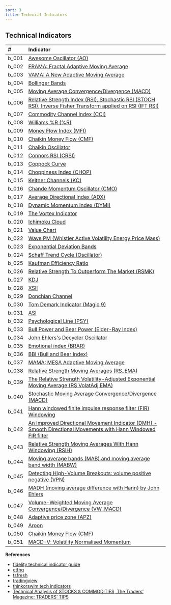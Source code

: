 ```yaml
---
sort: 3
title: Technical Indicators
---
```


## Technical Indicators

| #     | Indicator                                                                                                                                                                  |
|:------|:---------------------------------------------------------------------------------------------------------------------------------------------------------------------|
| b_001 | [Awesome Oscillator (AO)](b_001_1_ao_intro/b_001_1_ao_intro.md)                                                                                                             |
| b_002 | [FRAMA: Fractal Adaptive Moving Average](b_002_1_frama_intro/b_002_1_frama_intro.md)                                                                                                    |
| b_003 | [VAMA: A New Adaptive Moving Average](b_003_1_vama_intro/b_003_1_vama_intro.md)                                                                                                       |
| b_004 | [Bollinger Bands](b_004_1_bbands_intro/b_004_1_bbands_intro.md)                                                                                                 |
| b_005 | [Moving Average Convergence/Divergence (MACD)](b_005_1_macd_intro/b_005_1_macd_intro.md)                                                                                                       |
| b_006 | [Relative Strength Index (RSI), Stochastic RSI (STOCH RSI), Inverse Fisher Transform applied on RSI (IFT RSI)](b_006_1_rsi_intro/b_006_1_rsi_intro.md)                                                                                                          |
| b_007 | [Commodity Channel Index (CCI)](b_007_1_cci_intro/b_007_1_cci_intro.md)                                                                                                          |
| b_008 | [Williams %R (%R)](b_008_1_william-r_intro/b_008_1_william-r_intro.md)                                                                                        |
| b_009 | [Money Flow Index (MFI)](b_009_1_mfi_intro/b_009_1_mfi_intro.md)                                                                                                          |
| b_010 | [Chaikin Money Flow (CMF)](b_010_1_chaikin-mf_intro/b_010_1_chaikin-mf_intro.md)                                                                                     |
| b_011 | [Chaikin Oscillator](b_011_1_chaikin-oscillator_intro/b_011_1_chaikin-oscillator_intro.md)                                                             |
| b_012 | [Connors RSI (CRSI)](b_012_1_crsi_intro/b_012_1_crsi_intro.md)                                                                                                       |
| b_013 | [Coppock Curve](b_013_1_copp_intro/b_013_1_copp_intro.md)                                                                                                       |
| b_014 | [Choppiness Index (CHOP)](b_014_1_chop_intro/b_014_1_chop_intro.md)                                                                                                       |
| b_015 | [Keltner Channels (KC)](b_015_1_keltner-channels_intro/b_015_1_keltner-channels_intro.md)                                                                   |
| b_016 | [Chande Momentum Oscillator (CMO)](b_016_1_cmo_intro/b_016_1_cmo_intro.md)                                                                                                          |
| b_017 | [Average Directional Index (ADX)](b_017_1_dmi_adx_intro/b_017_1_dmi_adx_intro.md)                                                                                              |
| b_018 | [Dynamic Momentum Index (DYMI)](b_018_1_dymi_intro/b_018_1_dymi_intro.md)                                                                                                       |
| b_019 | [The Vortex Indicator](b_019_1_vortex_intro_tasc201001/b_019_1_vortex_intro_tasc201001.md)                                                                |
| b_020 | [Ichimoku Cloud](b_020_1_ichimoku-cloud_intro/b_020_1_ichimoku-cloud_intro.md)                                                                         |
| b_021 | [Value Chart](b_021_1_value-chart_intro/b_021_1_value-chart_intro.md)                                                                                  |
| b_022 | [Wave PM (Whistler Active Volatility Energy Price Mass)](b_022_1_wave-pm_intro/b_022_1_wave-pm_intro.md)                                                                                              |
| b_023 | [Exponential Deviation Bands](b_023_1_exponential-deviation-bands_intro_tasc201907/b_023_1_exponential-deviation-bands_intro_tasc201907.md) |
| b_024 | [Schaff Trend Cycle (Oscillator)](b_024_1_schaff-trend-cycle_intro/b_024_1_schaff-trend-cycle_intro.md)                                                             |
| b_025 | [Kaufman Efficiency Ratio](b_025_1_er_intro/b_025_1_er_intro.md)                                                                                                             |
| b_026 | [Relative Strength To Outperform The Market (RSMK)](b_026_1_rsmk_intro_tasc202003/b_026_1_rsmk_intro_tasc202003.md)                                                                      |
| b_027 | [KDJ](b_027_1_kdj_intro2/b_027_1_kdj_intro2.md)                                                                                                       |
| b_028 | [XSII](b_028_1_xs2_intro/b_028_1_xs2_intro.md)                                                                                                          |
| b_029 | [Donchian Channel](b_029_1_do_taq_intro/b_029_1_do_taq_intro.md)                                                                                                 |
| b_030 | [Tom Demark Indicator (Magic 9)](b_030_1_demark_intro_tasc201109/b_030_1_demark_intro_tasc201109.md)                                                                |
| b_031 | [ASI](b_031_1_asi_intro/b_031_1_asi_intro.md)                                                                                                          |
| b_032 | [Psychological Line (PSY)](b_032_1_psy_intro/b_032_1_psy_intro.md)                                                                                                          |
| b_033 | [Bull Power and Bear Power (Elder-Ray Index)](b_033_1_ebbp_intro/b_033_1_ebbp_intro.md)                                                                                                       |
| b_034 | [John Ehlers's Decycler Oscillator](b_034_1_decycler-oscillator_intro_tasc201509/b_034_1_decycler-oscillator_intro_tasc201509.md)                         |
| b_035 | [Emotional index (BRAR) ](b_035_1_brar_intro/b_035_1_brar_intro.md)                                                                                                       |
| b_036 | [BBI (Bull and Bear Index)](b_036_1_bbi_intro/b_036_1_bbi_intro.md)                                                                                                          |
| b_037 | [MAMA: MESA Adaptive Moving Average](b_037_1_mama_intro/b_037_1_mama_intro.md)                                                                                                       |
| b_038 | [Relative Strength Moving Averages (RS_EMA)](b_038_1_rs-ema_intro_tasc202205_v2/b_038_1_rs-ema_intro_tasc202205_v2.md)                                                       |
| b_039 | [The Relative Strength Volatility-Adjusted Exponential Moving Average (RS VolatAdj EMA)](b_039_1_rs-volat-adj-ema_intro_tasc202203/b_039_1_rs-volat-adj-ema_intro_tasc202203.md)                                  |
| b_040 | [Stochastic Moving Average Convergence/Divergence (MACD)](b_040_1_stochastic-macd_intro_tasc201911/b_040_1_stochastic-macd_intro_tasc201911.md)                                     |
| b_041 | [Hann windowed finite impulse response filter (FIR) Windowing](b_041_1_fir-windowing_intro_tasc202109/b_041_1_fir-windowing_intro_tasc202109.md)                                           |
| b_042 | [An Improved Directional Movement Indicator (DMH) - Smooth Directional Movements with Hann Windowed FIR filter](b_042_1_dmh_intro_tasc202112/b_042_1_dmh_intro_tasc202112.md)                                                                         |
| b_043 | [Relative Strength Moving Averages With Hann Windowing (RSIH)](b_043_1_rsih_intro_tasc202201/b_043_1_rsih_intro_tasc202201.md)                                                                      |
| b_044 | [Moving average bands (MAB) and moving average band width (MABW)](b_044_1_mab_intro_tasc202108/b_044_1_mab_intro_tasc202108.md)                                                                         |
| b_045 | [Detecting High-Volume Breakouts: volume positive negative (VPN)](b_045_1_vpn_intro_tasc202104/b_045_1_vpn_intro_tasc202104.md)                                                                         |
| b_046 | [MADH (moving average difference with Hann) by John Ehlers](b_046_1_madh_intro_tasc202111/b_046_1_madh_intro_tasc202111.md)                                                                      |
| b_047 | [Volume-Weighted Moving Average Convergence/Divergence (VW_MACD)](b_047_1_vw_macd_intro_tasc200910/b_047_1_vw_macd_intro_tasc200910.md)                                                             |
| b_048 | [Adaptive price zone (APZ)](b_048_1_apz_intro/b_048_1_apz_intro.md)                                                                                                          |
| b_049 | [Aroon](b_049_1_aroon_intro/b_049_1_aroon_intro.md)                                                                                                    |
| b_050 | [Chaikin Money Flow (CMF)](b_050_1_cmf_intro/b_050_1_cmf_intro.md)                                                                                                          |
| b_051 | [MACD-V: Volatility Normalised Momentum](b_051_1_macd-v_intro_ssrn/b_051_1_macd-v_intro_ssrn.md)                                                                                  |



**References**

- [fidelity technical indicator guide](https://www.fidelity.com/learning-center/trading-investing/technical-analysis/technical-indicator-guide/overview)
- [etfhq](http://etfhq.com/blog/2010/05/25/best-technical-indicators/)
- [tsfresh](https://tsfresh.readthedocs.io/en/latest/)
- [tradingview](https://www.tradingview.com/support/folders/43000547458-i-d-like-to-learn-more-about-indicators/)
- [thinkorswim tech indicators](https://tlc.thinkorswim.com/center/reference/Tech-Indicators)
- [Technical Analysis of STOCKS & COMMODITIES, The Traders’ Magazine: TRADERS’ TIPS](http://traders.com/Documentation/FEEDbk_docs/2008/12/TradersTips.html)
